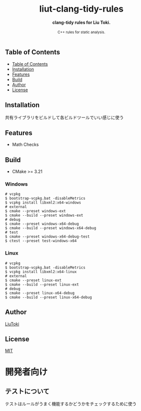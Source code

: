 <h1 align="center">liut-clang-tidy-rules</h1>

<div align="center">
    <strong>clang-tidy rules for Liu Toki.</strong>
</div>

<br/>

<div align="center">
    <sub>
        C++ rules for static analysis.
    </sub>
</div>

<br/>

## Table of Contents
- [Table of Contents](#table-of-contents)
- [Installation](#installation)
- [Features](#features)
- [Build](#build)
- [Author](#author)
- [License](#license)

## Installation
共有ライブラリをビルドして各ビルドツールでいい感じに使う

## Features
- Math Checks

## Build
- CMake >= 3.21

### Windows
```
# vcpkg
$ bootstrap-vcpkg.bat -disableMetrics
$ vcpkg install libxml2:x64-windows
# external
$ cmake --preset windows-ext
$ cmake --build --preset windows-ext
# debug
$ cmake --preset windows-x64-debug
$ cmake --build --preset windows-x64-debug
# test
$ cmake --preset windows-x64-debug-test
$ ctest --preset test-windows-x64   
```
### Linux
```
# vcpkg
$ bootstrap-vcpkg.bat -disableMetrics
$ vcpkg install libxml2:x64-linux
# external
$ cmake --preset linux-ext
$ cmake --build --preset linux-ext
# debug
$ cmake --preset linux-x64-debug
$ cmake --build --preset linux-x64-debug
```

## Author
[LiuToki](https://github.com/LiuToki)

## License
[MIT](./LICENCE)

# 開発者向け
## テストについて
テストはルールがうまく機能するかどうかをチェックするために使う
